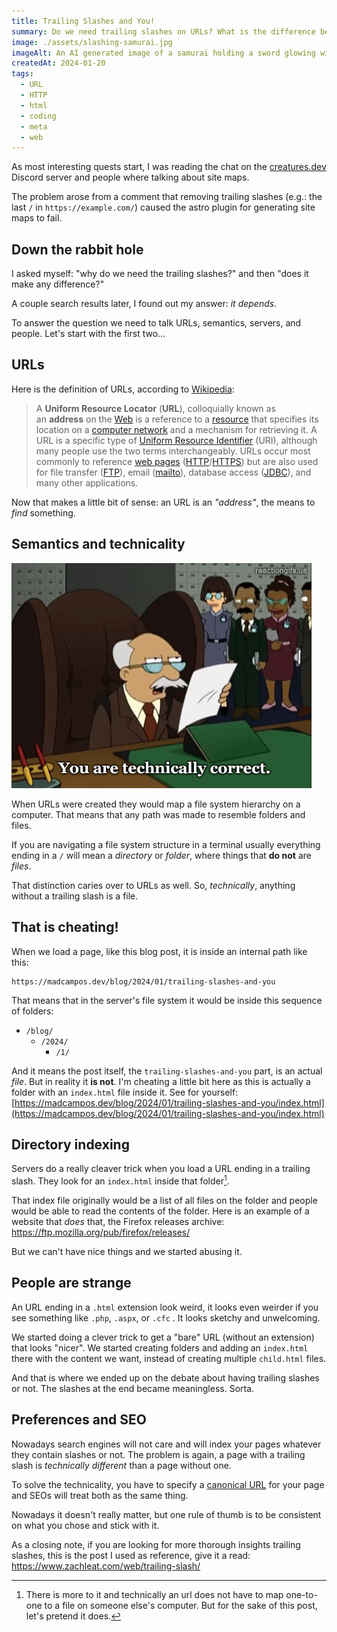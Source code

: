 ```yaml
---
title: Trailing Slashes and You!
summary: Do we need trailing slashes on URLs? What is the difference between adding them or not? Find all out in this post!
image: ./assets/slashing-samurai.jpg
imageAlt: An AI generated image of a samurai holding a sword glowing with a blue light and cutting through a rainbow colored circuit board.
createdAt: 2024-01-20
tags:
  - URL
  - HTTP
  - html
  - coding
  - meta
  - web
---
```

As most interesting quests start, I was reading the chat on the [creatures.dev](https://creatures.dev) Discord server and people where talking about site maps.

The problem arose from a comment that removing trailing slashes (e.g.: the last `/` in `https://example.com/`) caused the astro plugin for generating site maps to fail.

## Down the rabbit hole

I asked myself: "why do we need the trailing slashes?" and then "does it make any difference?"

A couple search results later, I found out my answer: _it depends_.

To answer the question we need to talk URLs, semantics, servers, and people. Let's start with the first two...

## URLs

Here is the definition of URLs, according to [Wikipedia](https://en.wikipedia.org/wiki/URL):

> A **Uniform Resource Locator** (**URL**), colloquially known as an **address** on the [Web](https://en.wikipedia.org/wiki/World_Wide_Web "World Wide Web") is a reference to a [resource](https://en.wikipedia.org/wiki/Web_resource "Web resource") that specifies its location on a [computer network](https://en.wikipedia.org/wiki/Computer_network "Computer network") and a mechanism for retrieving it. A URL is a specific type of [Uniform Resource Identifier](https://en.wikipedia.org/wiki/Uniform_Resource_Identifier "Uniform Resource Identifier") (URI), although many people use the two terms interchangeably. URLs occur most commonly to reference [web pages](https://en.wikipedia.org/wiki/Web_page "Web page") ([HTTP](https://en.wikipedia.org/wiki/Hypertext_Transfer_Protocol "Hypertext Transfer Protocol")/[HTTPS](https://en.wikipedia.org/wiki/HTTPS "HTTPS")) but are also used for file transfer ([FTP](https://en.wikipedia.org/wiki/File_Transfer_Protocol "File Transfer Protocol")), email ([mailto](https://en.wikipedia.org/wiki/Mailto "Mailto")), database access ([JDBC](https://en.wikipedia.org/wiki/Java_Database_Connectivity "Java Database Connectivity")), and many other applications.

Now that makes a little bit of sense: an URL is an _"address"_, the means to _find_ something.

## Semantics and technicality

![A GIF from Futurama of a lawyer holding a paper and talking with the caption: "You are technically correct. The best kind of correct."](./assets/tehcnically-correct.gif)

When URLs were created they would map a file system hierarchy on a computer. That means that any path was made to resemble folders and files.

If you are navigating a file system structure in a terminal usually everything ending in a `/` will mean a _directory_ or _folder_, where things that **do not** are _files_.

That distinction caries over to URLs as well. So, _technically_, anything without a trailing slash is a file.

## That is cheating!

When we load a page, like this blog post, it is inside an internal path like this:

```
https://madcampos.dev/blog/2024/01/trailing-slashes-and-you
```

That means that in the server's file system it would be inside this sequence of folders:
- `/blog/`
	- `/2024/`
		- `/1/`

And it means the post itself, the `trailing-slashes-and-you`  part, is an actual _file_. But in reality it **is not**. I'm cheating a little bit here as this is actually a folder with an `index.html` file inside it. See for yourself: [https://madcampos.dev/blog/2024/01/trailing-slashes-and-you/index.html](https://madcampos.dev/blog/2024/01/trailing-slashes-and-you/index.html)

## Directory indexing

Servers do a really cleaver trick when you load a URL ending in a trailing slash. They look for an `index.html` inside that folder[^1].

That index file originally would be a list of all files on the folder and people would be able to read the contents of the folder. Here is an example of a website that _does_ that, the Firefox releases archive: https://ftp.mozilla.org/pub/firefox/releases/

But we can't have nice things and we started abusing it.

## People are strange

An URL ending in a `.html` extension look weird, it looks even weirder if you see something like `.php`, `.aspx`, or `.cfc` . It looks sketchy and unwelcoming.

We started doing a clever trick to get a "bare" URL (without an extension) that looks "nicer". We started creating folders and adding an `index.html` there with the content we want, instead of creating multiple `child.html` files.

And that is where we ended up on the debate about having trailing slashes or not. The slashes at the end became meaningless. Sorta.

## Preferences and SEO

Nowadays search engines will not care and will index your pages whatever they contain slashes or not. The problem is again, a page with a trailing slash is _technically different_ than a page without one.

To solve the technicality, you have to specify a [canonical URL](https://en.wikipedia.org/wiki/Canonical_link_element) for your page and SEOs will treat both as the same thing.

Nowadays it doesn't really matter, but one rule of thumb is to be consistent on what you chose and stick with it.

As a closing note, if you are looking for more thorough insights trailing slashes, this is the post I used as reference, give it a read: https://www.zachleat.com/web/trailing-slash/

[^1]: There is more to it and technically an url does not have to map one-to-one to a file on someone else's computer. But for the sake of this post, let's pretend it does.
